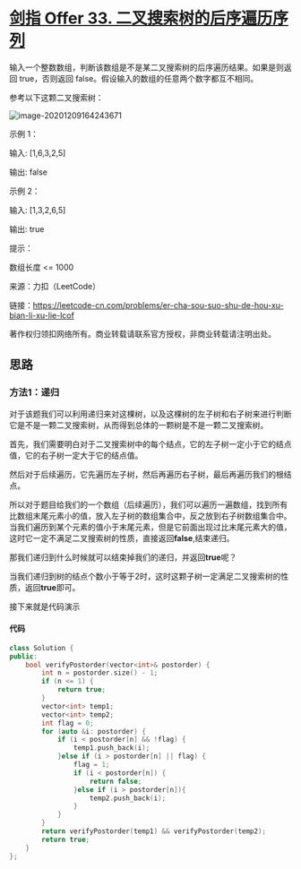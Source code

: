 # [剑指 Offer 33. 二叉搜索树的后序遍历序列](https://leetcode-cn.com/problems/er-cha-sou-suo-shu-de-hou-xu-bian-li-xu-lie-lcof/)

输入一个整数数组，判断该数组是不是某二叉搜索树的后序遍历结果。如果是则返回 true，否则返回 false。假设输入的数组的任意两个数字都互不相同。

参考以下这颗二叉搜索树：

![image-20201209164243671](https://gitee.com/long_kejie/image/raw/master/image-20201209164243671.png)

示例 1：

输入: [1,6,3,2,5]

输出: false

示例 2：

输入: [1,3,2,6,5]

输出: true

提示：

数组长度 <= 1000

来源：力扣（LeetCode）

链接：https://leetcode-cn.com/problems/er-cha-sou-suo-shu-de-hou-xu-bian-li-xu-lie-lcof

著作权归领扣网络所有。商业转载请联系官方授权，非商业转载请注明出处。



## 思路

### 方法1：递归

对于该题我们可以利用递归来对这棵树，以及这棵树的左子树和右子树来进行判断它是不是一颗二叉搜索树，从而得到总体的一颗树是不是一颗二叉搜索树。

首先，我们需要明白对于二叉搜索树中的每个结点，它的左子树一定小于它的结点值，它的右子树一定大于它的结点值。

然后对于后续遍历，它先遍历左子树，然后再遍历右子树，最后再遍历我们的根结点。

所以对于题目给我们的一个数组（后续遍历），我们可以遍历一遍数组，找到所有比数组末尾元素小的值，放入左子树的数组集合中，反之放到右子树数组集合中。当我们遍历到某个元素的值小于末尾元素，但是它前面出现过比末尾元素大的值，这时它一定不满足二叉搜索树的性质，直接返回**false**,结束递归。

那我们递归到什么时候就可以结束掉我们的递归，并返回**true**呢？

当我们递归到树的结点个数小于等于2时，这时这颗子树一定满足二叉搜索树的性质，返回**true**即可。

接下来就是代码演示



#### 代码

```cpp
class Solution {
public:
    bool verifyPostorder(vector<int>& postorder) {
        int n = postorder.size() - 1;
        if (n <= 1) {
            return true;
        }
        vector<int> temp1;
        vector<int> temp2;
        int flag = 0;
        for (auto &i: postorder) {
            if (i < postorder[n] && !flag) {
                temp1.push_back(i);
            }else if (i > postorder[n] || flag) {
                flag = 1;
                if (i < postorder[n]) {
                    return false;
                }else if (i > postorder[n]){
                    temp2.push_back(i);
                }
            }
        }
        return verifyPostorder(temp1) && verifyPostorder(temp2);
        return true;
    }
};
```

